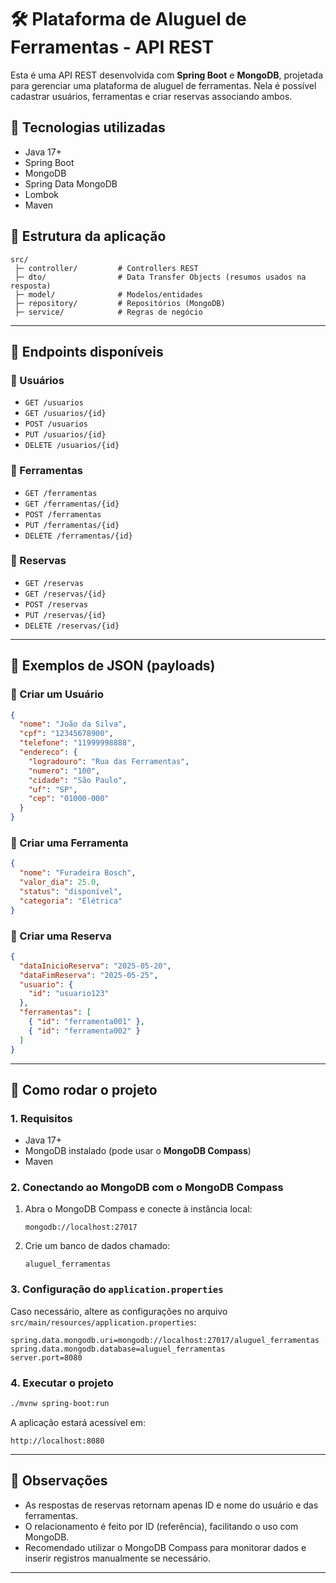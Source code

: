 # 🛠️ Plataforma de Aluguel de Ferramentas - API REST

Esta é uma API REST desenvolvida com **Spring Boot** e **MongoDB**, projetada para gerenciar uma plataforma de aluguel de ferramentas. Nela é possível cadastrar usuários, ferramentas e criar reservas associando ambos.

## 🚀 Tecnologias utilizadas

- Java 17+
- Spring Boot
- MongoDB
- Spring Data MongoDB
- Lombok
- Maven

## 📁 Estrutura da aplicação

```
src/
 ├─ controller/         # Controllers REST
 ├─ dto/                # Data Transfer Objects (resumos usados na resposta)
 ├─ model/              # Modelos/entidades
 ├─ repository/         # Repositórios (MongoDB)
 ├─ service/            # Regras de negócio
```

---

## 📌 Endpoints disponíveis

### 🔹 Usuários

- `GET /usuarios`
- `GET /usuarios/{id}`
- `POST /usuarios`
- `PUT /usuarios/{id}`
- `DELETE /usuarios/{id}`

### 🔹 Ferramentas

- `GET /ferramentas`
- `GET /ferramentas/{id}`
- `POST /ferramentas`
- `PUT /ferramentas/{id}`
- `DELETE /ferramentas/{id}`

### 🔹 Reservas

- `GET /reservas`
- `GET /reservas/{id}`
- `POST /reservas`
- `PUT /reservas/{id}`
- `DELETE /reservas/{id}`

---

## 📄 Exemplos de JSON (payloads)

### 🔸 Criar um Usuário

```json
{
  "nome": "João da Silva",
  "cpf": "12345678900",
  "telefone": "11999998888",
  "endereco": {
    "logradouro": "Rua das Ferramentas",
    "numero": "100",
    "cidade": "São Paulo",
    "uf": "SP",
    "cep": "01000-000"
  }
}
```

### 🔸 Criar uma Ferramenta

```json
{
  "nome": "Furadeira Bosch",
  "valor_dia": 25.0,
  "status": "disponível",
  "categoria": "Elétrica"
}
```

### 🔸 Criar uma Reserva

```json
{
  "dataInicioReserva": "2025-05-20",
  "dataFimReserva": "2025-05-25",
  "usuario": {
    "id": "usuario123"
  },
  "ferramentas": [
    { "id": "ferramenta001" },
    { "id": "ferramenta002" }
  ]
}
```

---

## 🧪 Como rodar o projeto

### 1. Requisitos

- Java 17+
- MongoDB instalado (pode usar o **MongoDB Compass**)
- Maven

### 2. Conectando ao MongoDB com o MongoDB Compass

1. Abra o MongoDB Compass e conecte à instância local:
   ```
   mongodb://localhost:27017
   ```
2. Crie um banco de dados chamado:
   ```
   aluguel_ferramentas
   ```

### 3. Configuração do `application.properties`

Caso necessário, altere as configurações no arquivo `src/main/resources/application.properties`:

```properties
spring.data.mongodb.uri=mongodb://localhost:27017/aluguel_ferramentas
spring.data.mongodb.database=aluguel_ferramentas
server.port=8080
```

### 4. Executar o projeto

```bash
./mvnw spring-boot:run
```

A aplicação estará acessível em:

```
http://localhost:8080
```

---

## 📝 Observações

- As respostas de reservas retornam apenas ID e nome do usuário e das ferramentas.
- O relacionamento é feito por ID (referência), facilitando o uso com MongoDB.
- Recomendado utilizar o MongoDB Compass para monitorar dados e inserir registros manualmente se necessário.

---
